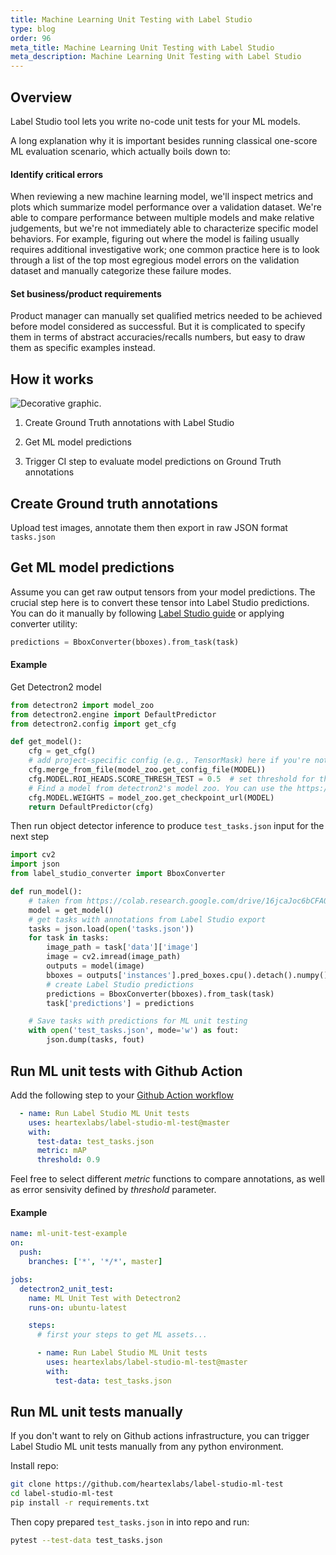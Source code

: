 ```yaml
---
title: Machine Learning Unit Testing with Label Studio
type: blog
order: 96
meta_title: Machine Learning Unit Testing with Label Studio
meta_description: Machine Learning Unit Testing with Label Studio 
---
```



## Overview

Label Studio tool lets you write no-code unit tests for your ML models.

A long explanation why it is important besides running classical one-score ML evaluation scenario, which actually boils down to:


#### Identify critical errors
When reviewing a new machine learning model, we'll inspect metrics and plots which summarize model performance over a validation dataset. We're able to compare performance between multiple models and make relative judgements, but we're not immediately able to characterize specific model behaviors. For example, figuring out where the model is failing usually requires additional investigative work; one common practice here is to look through a list of the top most egregious model errors on the validation dataset and manually categorize these failure modes.

#### Set business/product requirements
Product manager can manually set qualified metrics needed to be achieved before model considered as successful. But it is complicated to specify them in terms of abstract accuracies/recalls numbers, but easy to draw them as specific examples instead.

## How it works
<img src="/images/ML-unit-test-scheme.png" alt="Decorative graphic." class="gif-border" />


1. Create Ground Truth annotations with Label Studio

2. Get ML model predictions

3. Trigger CI step to evaluate model predictions on Ground Truth annotations

## Create Ground truth annotations

Upload test images, annotate them then export in raw JSON format `tasks.json`

## Get ML model predictions

Assume you can get raw output tensors from your model predictions. The crucial step here is to convert these tensor into Label Studio predictions.
You can do it manually by following [Label Studio guide]() or applying converter utility:

```python
predictions = BboxConverter(bboxes).from_task(task)
```

#### Example

Get Detectron2 model

```python
from detectron2 import model_zoo
from detectron2.engine import DefaultPredictor
from detectron2.config import get_cfg

def get_model():
    cfg = get_cfg()
    # add project-specific config (e.g., TensorMask) here if you're not running a model in detectron2's core library
    cfg.merge_from_file(model_zoo.get_config_file(MODEL))
    cfg.MODEL.ROI_HEADS.SCORE_THRESH_TEST = 0.5  # set threshold for this model
    # Find a model from detectron2's model zoo. You can use the https://dl.fbaipublicfiles... url as well
    cfg.MODEL.WEIGHTS = model_zoo.get_checkpoint_url(MODEL)
    return DefaultPredictor(cfg)
```

Then run object detector inference to produce `test_tasks.json` input for the next step

```python
import cv2
import json
from label_studio_converter import BboxConverter

def run_model():
    # taken from https://colab.research.google.com/drive/16jcaJoc6bCFAQ96jDe2HwtXj7BMD_-m5#scrollTo=Vk4gID50K03a
    model = get_model()
    # get tasks with annotations from Label Studio export
    tasks = json.load(open('tasks.json'))
    for task in tasks:
        image_path = task['data']['image']
        image = cv2.imread(image_path)
        outputs = model(image)
        bboxes = outputs['instances'].pred_boxes.cpu().detach().numpy()
        # create Label Studio predictions
        predictions = BboxConverter(bboxes).from_task(task)
        task['predictions'] = predictions

    # Save tasks with predictions for ML unit testing
    with open('test_tasks.json', mode='w') as fout:
        json.dump(tasks, fout)
```

## Run ML unit tests with Github Action

Add the following step to your [Github Action workflow]()

```yaml
  - name: Run Label Studio ML Unit tests
    uses: heartexlabs/label-studio-ml-test@master
    with:
      test-data: test_tasks.json
      metric: mAP
      threshold: 0.9
```

Feel free to select different _metric_ functions to compare annotations, as well as error sensivity defined by _threshold_ parameter. 

#### Example

```yaml
name: ml-unit-test-example
on:
  push:
    branches: ['*', '*/*', master]

jobs:
  detectron2_unit_test:
    name: ML Unit Test with Detectron2
    runs-on: ubuntu-latest

    steps:
      # first your steps to get ML assets...

      - name: Run Label Studio ML Unit tests
        uses: heartexlabs/label-studio-ml-test@master
        with:
          test-data: test_tasks.json
```

## Run ML unit tests manually

If you don't want to rely on Github actions infrastructure, you can trigger Label Studio ML unit tests manually from any python environment.

Install repo:

```bash
git clone https://github.com/heartexlabs/label-studio-ml-test
cd label-studio-ml-test
pip install -r requirements.txt
```

Then copy prepared `test_tasks.json` in into repo and run:

```bash
pytest --test-data test_tasks.json
```